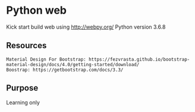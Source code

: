 # Python web
Kick start build web using <http://webpy.org/>
Python version 3.6.8
## Resources
	Material Design For Bootstrap: https://fezvrasta.github.io/bootstrap-material-design/docs/4.0/getting-started/download/
	Boostrap: https://getbootstrap.com/docs/3.3/
## Purpose
Learning only
